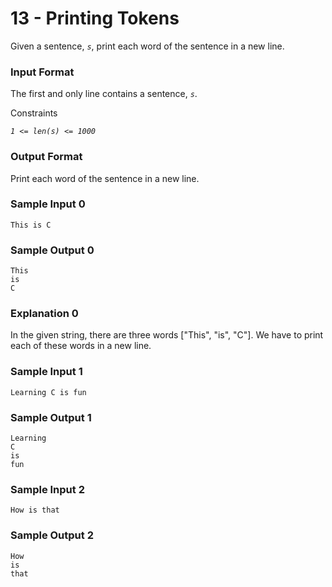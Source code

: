 # 13 - Printing Tokens

Given a sentence, _`s`_, print each word of the sentence in a new line.

### Input Format

The first and only line contains a sentence, _`s`_.

Constraints

_`1 <= len(s) <= 1000`_

### Output Format

Print each word of the sentence in a new line.

### Sample Input 0
````
This is C 
````
### Sample Output 0
````
This
is
C
````
### Explanation 0

In the given string, there are three words ["This", "is", "C"]. We have to print each of these words in a new line.

### Sample Input 1
````
Learning C is fun
````
### Sample Output 1
````
Learning
C
is
fun
````
### Sample Input 2
````
How is that
````
### Sample Output 2
````
How
is
that
````